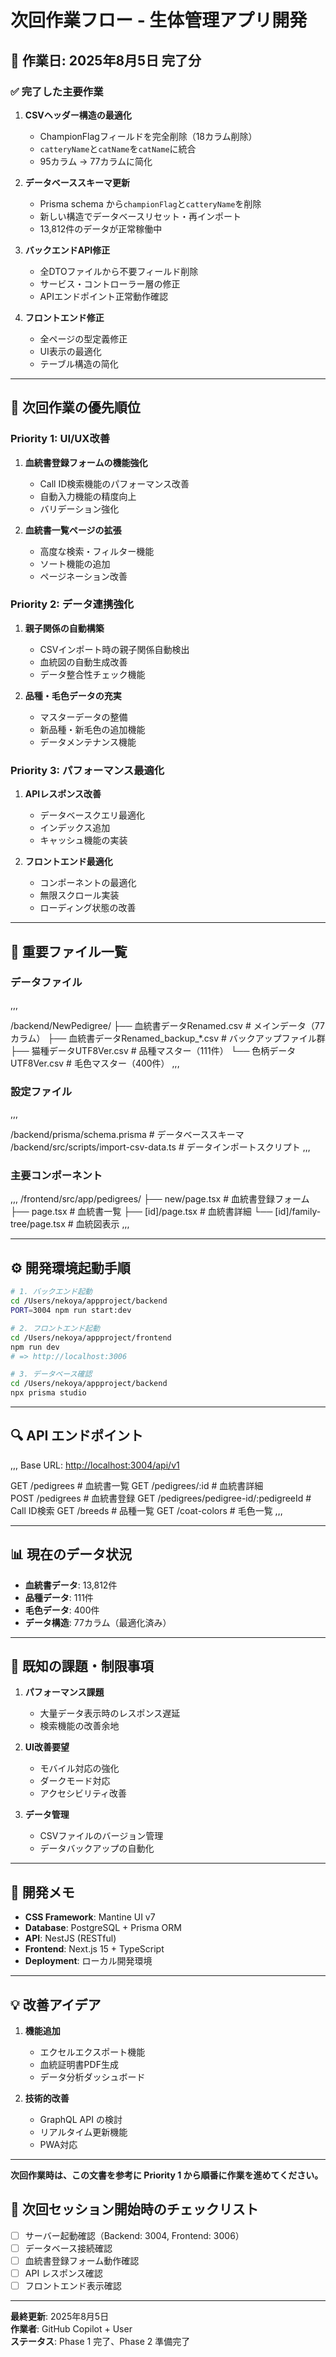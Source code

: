 # 次回作業フロー - 生体管理アプリ開発

## 📅 作業日: 2025年8月5日 完了分

### ✅ 完了した主要作業

1. **CSVヘッダー構造の最適化**
   - ChampionFlagフィールドを完全削除（18カラム削除）
   - `catteryName`と`catName`を`catName`に統合
   - 95カラム → 77カラムに简化

2. **データベーススキーマ更新**
   - Prisma schema から`championFlag`と`catteryName`を削除
   - 新しい構造でデータベースリセット・再インポート
   - 13,812件のデータが正常稼働中

3. **バックエンドAPI修正**
   - 全DTOファイルから不要フィールド削除
   - サービス・コントローラー層の修正
   - APIエンドポイント正常動作確認

4. **フロントエンド修正**
   - 全ページの型定義修正
   - UI表示の最適化
   - テーブル構造の简化

---

## 🎯 次回作業の優先順位

### **Priority 1: UI/UX改善**

1. **血統書登録フォームの機能強化**
   - Call ID検索機能のパフォーマンス改善
   - 自動入力機能の精度向上
   - バリデーション強化

2. **血統書一覧ページの拡張**
   - 高度な検索・フィルター機能
   - ソート機能の追加
   - ページネーション改善

### **Priority 2: データ連携強化**

1. **親子関係の自動構築**
   - CSVインポート時の親子関係自動検出
   - 血統図の自動生成改善
   - データ整合性チェック機能

2. **品種・毛色データの充実**
   - マスターデータの整備
   - 新品種・新毛色の追加機能
   - データメンテナンス機能

### **Priority 3: パフォーマンス最適化**

1. **APIレスポンス改善**
   - データベースクエリ最適化
   - インデックス追加
   - キャッシュ機能の実装

2. **フロントエンド最適化**
   - コンポーネントの最適化
   - 無限スクロール実装
   - ローディング状態の改善

---

## 📂 重要ファイル一覧

### **データファイル**

,,,

/backend/NewPedigree/
├── 血統書データRenamed.csv          # メインデータ（77カラム）
├── 血統書データRenamed_backup_*.csv  # バックアップファイル群
├── 猫種データUTF8Ver.csv            # 品種マスター（111件）
└── 色柄データUTF8Ver.csv            # 毛色マスター（400件）
,,,

### **設定ファイル**

,,,

/backend/prisma/schema.prisma        # データベーススキーマ
/backend/src/scripts/import-csv-data.ts  # データインポートスクリプト
,,,

### **主要コンポーネント**

,,,
/frontend/src/app/pedigrees/
├── new/page.tsx                     # 血統書登録フォーム
├── page.tsx                         # 血統書一覧
├── [id]/page.tsx                    # 血統書詳細
└── [id]/family-tree/page.tsx        # 血統図表示
,,,

---

## ⚙️ 開発環境起動手順

```bash
# 1. バックエンド起動
cd /Users/nekoya/appproject/backend
PORT=3004 npm run start:dev

# 2. フロントエンド起動  
cd /Users/nekoya/appproject/frontend
npm run dev
# => http://localhost:3006

# 3. データベース確認
cd /Users/nekoya/appproject/backend
npx prisma studio
```

---

## 🔍 API エンドポイント

,,,
Base URL: <http://localhost:3004/api/v1>

GET  /pedigrees              # 血統書一覧
GET  /pedigrees/:id          # 血統書詳細  
POST /pedigrees              # 血統書登録
GET  /pedigrees/pedigree-id/:pedigreeId  # Call ID検索
GET  /breeds                 # 品種一覧
GET  /coat-colors           # 毛色一覧
,,,

---

## 📊 現在のデータ状況

- **血統書データ**: 13,812件
- **品種データ**: 111件
- **毛色データ**: 400件
- **データ構造**: 77カラム（最適化済み）

---

## 🐛 既知の課題・制限事項

1. **パフォーマンス課題**
   - 大量データ表示時のレスポンス遅延
   - 検索機能の改善余地

2. **UI改善要望**
   - モバイル対応の強化
   - ダークモード対応
   - アクセシビリティ改善

3. **データ管理**
   - CSVファイルのバージョン管理
   - データバックアップの自動化

---

## 📝 開発メモ

- **CSS Framework**: Mantine UI v7
- **Database**: PostgreSQL + Prisma ORM
- **API**: NestJS (RESTful)
- **Frontend**: Next.js 15 + TypeScript
- **Deployment**: ローカル開発環境

---

## 💡 改善アイデア

1. **機能追加**
   - エクセルエクスポート機能
   - 血統証明書PDF生成
   - データ分析ダッシュボード

2. **技術的改善**
   - GraphQL API の検討
   - リアルタイム更新機能
   - PWA対応

---

**次回作業時は、この文書を参考に Priority 1 から順番に作業を進めてください。**

## 🎯 次回セッション開始時のチェックリスト

- [ ] サーバー起動確認（Backend: 3004, Frontend: 3006）
- [ ] データベース接続確認
- [ ] 血統書登録フォーム動作確認
- [ ] API レスポンス確認
- [ ] フロントエンド表示確認

---

**最終更新**: 2025年8月5日  
**作業者**: GitHub Copilot + User  
**ステータス**: Phase 1 完了、Phase 2 準備完了
